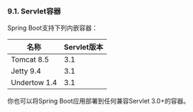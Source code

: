 ### 9.1. Servlet容器

Spring Boot支持下列内嵌容器：

|名称|Servlet版本|
|--------|:-------|
|Tomcat 8.5|3.1|
|Jetty 9.4|3.1|
|Undertow 1.4|3.1|

你也可以将Spring Boot应用部署到任何兼容Servlet 3.0+的容器。